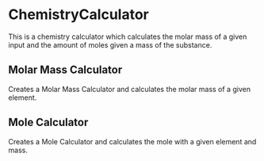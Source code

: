 # ChemistryCalculator
This is a chemistry calculator which calculates the molar mass of a given input and the amount of moles given a mass of the substance.

## Molar Mass Calculator
Creates a Molar Mass Calculator and calculates the molar mass of a given element.

## Mole Calculator
Creates a Mole Calculator and calculates the mole with a given element and mass.
